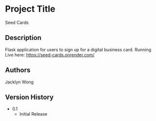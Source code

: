 # Project Title

Seed Cards

## Description

Flask application for users to sign up for a digital business card. 
Running Live here: https://seed-cards.onrender.com/

## Authors

Jacklyn Wong

## Version History

* 0.1
    * Initial Release
